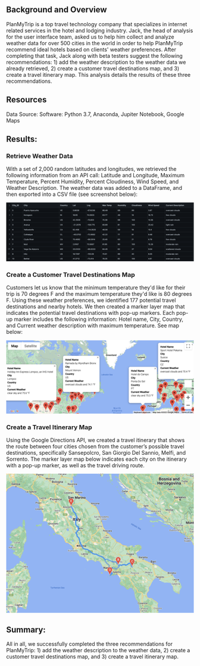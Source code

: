 
## Background and Overview

PlanMyTrip is a top travel technology company that specializes in internet related services in the hotel and lodging industry. Jack, the head of analysis for the user interface team, asked us to help him collect and analyze weather data for over 500 cities in the world in order to help PlanMyTrip recommend ideal hotels based on clients' weather preferences. After completing that task, Jack along with beta testers suggest the following recommendations: 1) add the weather description to the weather data we already retrieved, 2) create a customer travel destinations map, and 3) create a travel itinerary map. This analysis details the results of these three recommendations. 

## Resources
Data Source: 
Software: Python 3.7, Anaconda, Jupiter Notebook, Google Maps 


## Results: 

### Retrieve Weather Data

With a set of 2,000 random latitudes and longitudes, we retrieved the following information from an API call: Latitude and Longitude, Maximum Temperature, Percent Humidity, Percent Cloudiness, Wind Speed, and Weather Description. The weather data was added to a DataFrame, and then exported into a CSV file (see screenshot below):

![WeatherPy_Database.csv](https://github.com/MichaelaAnastasiaAustin/World_Weather_Analysis/blob/main/Weather_Database_csv_screenshot.png)

### Create a Customer Travel Destinations Map

Customers let us know that the minimum temperature they'd like for their trip is 70 degrees F and the maximum temperature they'd like is 80 degrees F. Using these weather preferences, we identified 177 potential travel destinations and nearby hotels. We then created a marker layer map that indicates the potential travel destinations with pop-up markers. Each pop-up marker includes the following information: Hotel name, City, Country, and Current weather description with maximum temperature. See map below:


![WeatherPy_vacation_map.png](https://github.com/MichaelaAnastasiaAustin/World_Weather_Analysis/blob/main/Vacation_Search/WeatherPy_vacation_map.png)

### Create a Travel Itinerary Map


Using the Google Directions API, we created a travel itinerary that shows the route between four cities chosen from the customer’s possible travel destinations, specifically Sansepolcro, San Giorgio Del Sannio, Melfi, and Sorrento. The marker layer map below indicates each city on the itinerary with a pop-up marker, as well as the travel driving route.


![WeatherPy_travel_map](https://github.com/MichaelaAnastasiaAustin/World_Weather_Analysis/blob/main/Vacation_Itinerary/WeatherPy_travel_map.png)

## Summary: 

All in all, we successfully completed the three recommendations for PlanMyTrip: 1) add the weather description to the weather data, 2) create a customer travel destinations map, and 3) create a travel itinerary map.
